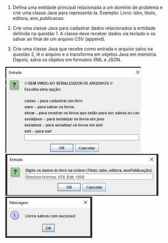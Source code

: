 1. Defina uma entidade principal relacionada a um domínio de problema e crie uma classe Java para representá-la. Exemplo: Livro: isbn, titulo, editora, ano_publicacao.

2. Crie uma classe Java para cadastrar dados relacionados à entidade definida na questão 1. A classe deve receber dados via teclado e os salvar ao final de um arquivo CSV (append).

3. Crie uma classe Java que recebe como entrada o arquivo salvo na questão 2, lê o arquivo e o transforma em objetos Java em memória. Depois, salva os objetos em formatos XML e JSON.

![](./1.png)
![](./2.png)
![](./3.png)